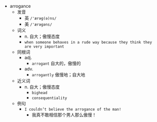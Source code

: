 - arrogance
  - 发音
    - 英 `/'ærəg(ə)ns/`
    - 美 `/'ærəgəns/`
  - 词义
    - n. 自大；傲慢态度
    - `when someone behaves in a rude way because they think they are very important`
  - 同根词
    - adj.
      - `arrogant` 自大的，傲慢的
    - adv.
      - `arrogantly` 傲慢地；自大地
  - 近义词
    - n. 自大；傲慢态度
      - `bighead`
      - `consequentiality`
  - 例句
    - `I couldn’t believe the arrogance of the man!`
      - 我真不敢相信那个男人那么傲慢！

